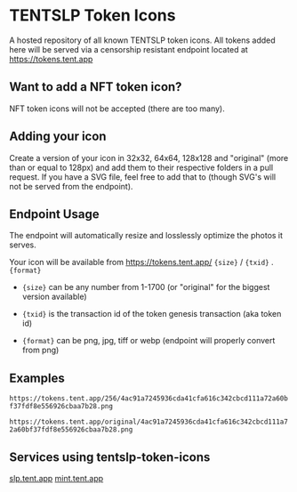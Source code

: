 # TENTSLP Token Icons

A hosted repository of all known TENTSLP token icons. All tokens added here will be served via a censorship resistant endpoint located at https://tokens.tent.app

## Want to add a NFT token icon?

NFT token icons will not be accepted (there are too many).

## Adding your icon

Create a version of your icon in 32x32, 64x64, 128x128 and "original" (more than or equal to 128px) and add them to their respective folders in a pull request. If you have a SVG file, feel free to add that to (though SVG's will not be served from the endpoint).

## Endpoint Usage

The endpoint will automatically resize and losslessly optimize the photos it serves.

Your icon will be available from https://tokens.tent.app/ `{size}` / `{txid}` . `{format}`

* `{size}` can be any number from 1-1700 (or "original" for the biggest version available)

* `{txid}` is the transaction id of the token genesis transaction (aka token id)

* `{format}` can be png, jpg, tiff or webp (endpoint will properly convert from png)

## Examples

`https://tokens.tent.app/256/4ac91a7245936cda41cfa616c342cbcd111a72a60bf37fdf8e556926cbaa7b28.png`

`https://tokens.tent.app/original/4ac91a7245936cda41cfa616c342cbcd111a72a60bf37fdf8e556926cbaa7b28.png`

## Services using tentslp-token-icons

[slp.tent.app](https://slp.tent.app) [mint.tent.app](https://mint.tent.app)
